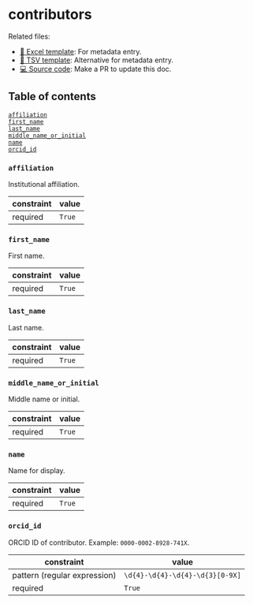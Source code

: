 # contributors

Related files:

- [📝 Excel template](https://raw.githubusercontent.com/hubmapconsortium/ingest-validation-tools/master/docs/contributors/contributors.xlsx): For metadata entry.
- [📝 TSV template](https://raw.githubusercontent.com/hubmapconsortium/ingest-validation-tools/master/docs/contributors/contributors.tsv): Alternative for metadata entry.
- [💻 Source code](https://github.com/hubmapconsortium/ingest-validation-tools/edit/master/src/ingest_validation_tools/table-schemas/contributors.yaml): Make a PR to update this doc.

## Table of contents
[`affiliation`](#affiliation)<br>
[`first_name`](#first_name)<br>
[`last_name`](#last_name)<br>
[`middle_name_or_initial`](#middle_name_or_initial)<br>
[`name`](#name)<br>
[`orcid_id`](#orcid_id)<br></details>

### `affiliation`
Institutional affiliation.

| constraint | value |
| --- | --- |
| required | `True` |

### `first_name`
First name.

| constraint | value |
| --- | --- |
| required | `True` |

### `last_name`
Last name.

| constraint | value |
| --- | --- |
| required | `True` |

### `middle_name_or_initial`
Middle name or initial.

| constraint | value |
| --- | --- |
| required | `True` |

### `name`
Name for display.

| constraint | value |
| --- | --- |
| required | `True` |

### `orcid_id`
ORCID ID of contributor. Example: `0000-0002-8928-741X`.

| constraint | value |
| --- | --- |
| pattern (regular expression) | `\d{4}-\d{4}-\d{4}-\d{3}[0-9X]` |
| required | `True` |
